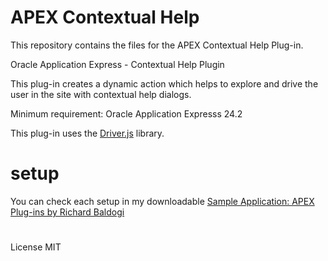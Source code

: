 # APEX Contextual Help
This repository contains the files for the APEX Contextual Help Plug-in.

Oracle Application Express - Contextual Help Plugin

This plug-in creates a dynamic action which helps to explore and drive the user in the site with contextual help dialogs.

Minimum requirement: Oracle Application Expresss 24.2

This plug-in uses the <a href="https://github.com/bumbeishvili/org-chart" rel="nofollow">Driver.js</a> library.

# setup

You can check each setup in my downloadable <a href="https://github.com/baldogiRichard/plug-in-site" rel="nofollow">Sample Application: APEX Plug-ins by Richard Baldogi</a>

# 
License MIT
